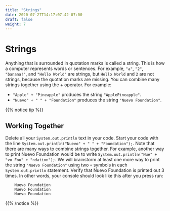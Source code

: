 ```yaml
---
title: "Strings"
date: 2020-07-27T14:17:07.42-07:00
draft: false
weight: 7
---
```


# Strings

Anything that is surrounded in quotation marks is called a string. This is how a computer represents words or sentences. For example, `"a"`, `"2"`, `"banana!"`, and `"Hello World"` are strings, but `Hello World` and `2` are not strings, because the quotation marks are missing. You can combine many strings together using the + operator. For example:

- `"Apple" + "Pineapple"` produces the string `"ApplePineapple"`.
- `"Nuevo" + " " + "Foundation"` produces the string `"Nuevo Foundation"`.

{{% notice tip %}}
## Working Together

Delete all your `System.out.println` text in your code. Start your code with the line `System.out.println("Nuevo" + " " + "Foundation");`. Note that there are many ways to combine strings together. For example, another way to print Nuevo Foundation would be to write `System.out.println("Nue" + "vo Fou" + "ndation");`. We will brainstorm at least one more way to print the string `"Nuevo Foundation"` using two `+` symbols in each `System.out.println` statement. Verify that Nuevo Foundation is printed out 3 times. In other words, your console should look like this after you press run:

        Nuevo Foundation
        Nuevo Foundation
        Nuevo Foundation
{{% /notice %}}